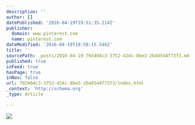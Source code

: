 ```yaml
---
description: ''
author: []
datePublished: '2016-04-19T19:51:35.214Z'
publisher:
  domain: www.pinterest.com
  name: pinterest.com
dateModified: '2016-04-19T19:50:15.546Z'
title: ''
sourcePath: _posts/2016-04-19-765404c3-3752-424c-8be3-2b44544f73f3.md
published: true
inFeed: true
hasPage: true
inNav: false
url: 765404c3-3752-424c-8be3-2b44544f73f3/index.html
_context: 'http://schema.org'
_type: Article

---
```

![](https://s-media-cache-ak0.pinimg.com/564x/e3/cf/85/e3cf859a781b21f0fae2fa8ff4e2cb6f.jpg)